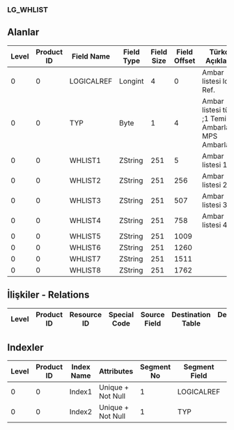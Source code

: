 ### LG_WHLIST

## Alanlar

**Level**|**Product ID**|**Field Name**|**Field Type**|**Field Size**|**Field Offset**|**Türkçe Açıklama**|**Expression**
-----|-----|-----|-----|-----|-----|-----|-----
0|0|LOGICALREF|Longint|4|0|Ambar listesi log. Ref.|Warehouse List Logical Reference
0|0|TYP|Byte|1|4|Ambar listesi türü ;1 Temin Ambarları;2 MPS Ambarları|Warehouse List Type ;1 Temin Ambarları;2 MPS Ambarları
0|0|WHLIST1|ZString|251|5|Ambar listesi 1|Warehouse List 1
0|0|WHLIST2|ZString|251|256|Ambar listesi 2|Warehouse List 2
0|0|WHLIST3|ZString|251|507|Ambar listesi 3|Warehouse List 3
0|0|WHLIST4|ZString|251|758|Ambar listesi 4|Warehouse List 4
0|0|WHLIST5|ZString|251|1009||
0|0|WHLIST6|ZString|251|1260||
0|0|WHLIST7|ZString|251|1511||
0|0|WHLIST8|ZString|251|1762||

## İlişkiler - Relations

**Level**|**Product ID**|**Resource ID**|**Special Code**|**Source Field**|**Destination Table**|**Destination Field**|**Relation Type**|**Extra Condition**
-----|-----|-----|-----|-----|-----|-----|-----|-----

## Indexler

**Level**|**Product ID**|**Index Name**|**Attributes**|**Segment No**|**Segment Field**|**Sense**
-----|-----|-----|-----|-----|-----|-----
0|0|Index1|Unique + Not Null|1|LOGICALREF|Ascending
0|0|Index2|Unique + Not Null|1|TYP|Ascending
